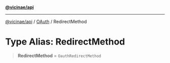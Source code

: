 [**@vicinae/api**](../../../../README.md)

***

[@vicinae/api](../../../../README.md) / [OAuth](../README.md) / RedirectMethod

# Type Alias: RedirectMethod

> **RedirectMethod** = `OauthRedirectMethod`
